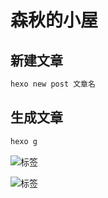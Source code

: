 # 森秋的小屋

## 新建文章

```bash
hexo new post 文章名
```

## 生成文章

```bash
hexo g
```
![标签](URL)

<img src='URL' alt='标签'></img>